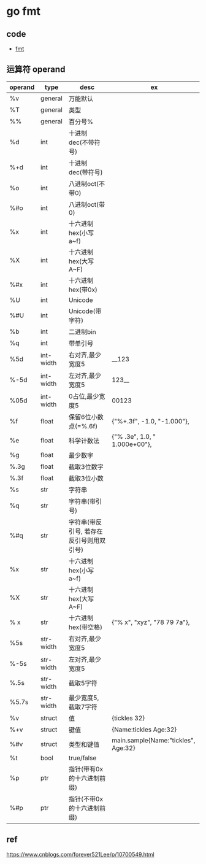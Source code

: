 # go fmt

## code

- [fmt](src/go/package/fmt_test.go)

## 运算符 operand

| operand | type      | desc                                     | ex                                    |
| ------- | --------- | ---------------------------------------- | ------------------------------------- |
| %v      | general   | 万能默认                                 |
| %T      | general   | 类型                                     |
| %%      | general   | 百分号%                                  |
| %d      | int       | 十进制dec(不带符号)                      |
| %+d     | int       | 十进制dec(带符号)                        |
| %o      | int       | 八进制oct(不带0)                         |
| %#o     | int       | 八进制oct(带0)                           |
| %x      | int       | 十六进制hex(小写a~f)                     |
| %X      | int       | 十六进制hex(大写A~F)                     |
| %#x     | int       | 十六进制hex(带0x)                        |
| %U      | int       | Unicode                                  |
| %#U     | int       | Unicode(带字符)                          |
| %b      | int       | 二进制bin                                |
| %q      | int       | 带单引号                                 |
| %5d     | int-width | 右对齐,最少宽度5                         | __123                                 |
| %-5d    | int-width | 左对齐,最少宽度5                         | 123__                                 |
| %05d    | int-width | 0占位,最少宽度5                          | 00123                                 |
| %f      | float     | 保留6位小数点(=%.6f)                     | {"%+.3f", -1.0, "-1.000"},            |
| %e      | float     | 科学计数法                               | {"% .3e", 1.0, " 1.000e+00"},         |
| %g      | float     | 最少数字                                 |
| %.3g    | float     | 截取3位数字                              |
| %.3f    | float     | 截取3位小数                              |
| %s      | str       | 字符串                                   |
| %q      | str       | 字符串(带引号)                           |
| %#q     | str       | 字符串(带反引号, 若存在反引号则用双引号) |
| %x      | str       | 十六进制hex(小写a~f)                     |
| %X      | str       | 十六进制hex(大写A~F)                     |
| % x     | str       | 十六进制hex(带空格)                      | {"% x", "xyz", "78 79 7a"},           |
| %5s     | str-width | 右对齐,最少宽度5                         |
| %-5s    | str-width | 左对齐,最少宽度5                         |
| %.5s    | str-width | 截取5字符                                |
| %5.7s   | str-width | 最少宽度5, 截取7字符                     |
| %v      | struct    | 值                                       | {tickles 32}                          |
| %+v     | struct    | 键值                                     | {Name:tickles Age:32}                 |
| %#v     | struct    | 类型和键值                               | main.sample{Name:\"tickles\", Age:32} |
| %t      | bool      | true/false                               |
| %p      | ptr       | 指针(带有0x的十六进制前缀)               |
| %#p     | ptr       | 指针(不带0x的十六进制前缀)               |

## ref

<https://www.cnblogs.com/forever521Lee/p/10700549.html>